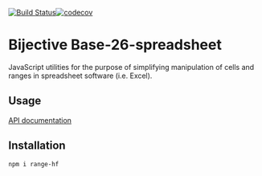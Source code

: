 [![Build Status](https://travis-ci.com/istareatscreens/range-hf.svg?branch=master)](https://travis-ci.com/istareatscreens/range-hf)[![codecov](https://codecov.io/gh/istareatscreens/range-hf/branch/master/graph/badge.svg)](https://codecov.io/gh/istareatscreens/range-hf)

# Bijective Base-26-spreadsheet

JavaScript utilities for the purpose of simplifying manipulation of cells and ranges in spreadsheet software (i.e. Excel).

## Usage

[API documentation](https://istareatscreens.github.io/range-hf/)

## Installation

`npm i range-hf`

